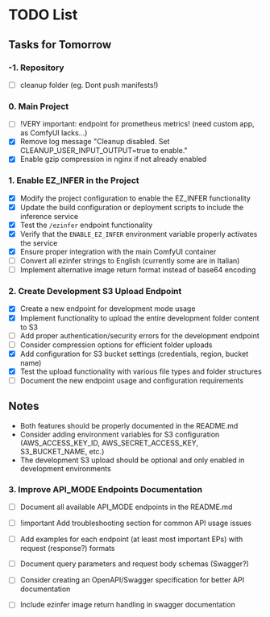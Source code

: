 # TODO List

## Tasks for Tomorrow

### -1. Repository
 - [ ] cleanup folder (eg. Dont push manifests!)

### 0. Main Project
- [ ] !VERY important: endpoint for prometheus metrics! (need custom app, as ComfyUI lacks...)
- [x] Remove log message "Cleanup disabled. Set CLEANUP_USER_INPUT_OUTPUT=true to enable."
- [x] Enable gzip compression in nginx if not already enabled

### 1. Enable EZ_INFER in the Project
- [x] Modify the project configuration to enable the EZ_INFER functionality
- [x] Update the build configuration or deployment scripts to include the inference service
- [x] Test the `/ezinfer` endpoint functionality
- [x] Verify that the `ENABLE_EZ_INFER` environment variable properly activates the service
- [x] Ensure proper integration with the main ComfyUI container
- [ ] Convert all ezinfer strings to English (currently some are in Italian)
- [ ] Implement alternative image return format instead of base64 encoding

### 2. Create Development S3 Upload Endpoint
- [x] Create a new endpoint for development mode usage
- [x] Implement functionality to upload the entire development folder content to S3
- [ ] Add proper authentication/security errors for the development endpoint
- [ ] Consider compression options for efficient folder uploads
- [x] Add configuration for S3 bucket settings (credentials, region, bucket name)
- [x] Test the upload functionality with various file types and folder structures
- [ ] Document the new endpoint usage and configuration requirements

## Notes
- Both features should be properly documented in the README.md
- Consider adding environment variables for S3 configuration (AWS_ACCESS_KEY_ID, AWS_SECRET_ACCESS_KEY, S3_BUCKET_NAME, etc.)
- The development S3 upload should be optional and only enabled in development environments 

### 3. Improve API_MODE Endpoints Documentation
- [ ] Document all available API_MODE endpoints in the README.md
- [ ] !important Add troubleshooting section for common API usage issues
- [ ] Add examples for each endpoint (at least most important EPs) with request (response?) formats
- [ ] Document query parameters and request body schemas (Swagger?)
- [ ] Consider creating an OpenAPI/Swagger specification for better API documentation
- [ ] Include ezinfer image return handling in swagger documentation

